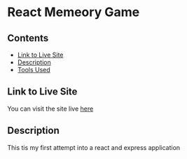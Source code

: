 # React Memeory Game

## Contents
- [Link to Live Site](#link-to-live-site)
- [Description](#description)
- [Tools Used](#tools-used)

## Link to Live Site
You can visit the site live [here](https://friend-finder-mason-h.herokuapp.com/ "Live Site")

## Description
This tis my first attempt into a react and express application
